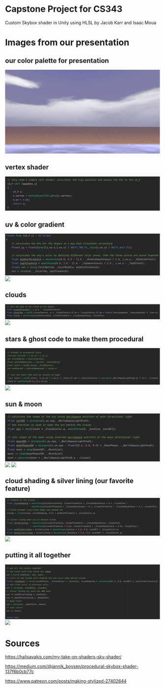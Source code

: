 # Capstone Project for CS343

Custom Skybox shader in Unity using HLSL by Jacob Karr and Isaac Moua

# Images from our presentation

## our color palette for presentation
![](images/image1.jpeg)
## vertex shader
![](images/image2.png)
## uv & color gradient
![](images/image3.png)
![](images/image4.gif)
## clouds
![](images/image5.png)
![](images/image6.gif)
## stars & ghost code to make them procedural
![](images/image7.png)
![](images/image8.gif)
## sun & moon
![](images/image9.png)
![](images/image10.gif)
![](images/image11.gif)
## cloud shading & silver lining (our favorite feature)
![](images/image12.png)
![](images/image13.gif)
## putting it all together
![](images/image14.png)
![](images/image15.gif)

# Sources

https://halisavakis.com/my-take-on-shaders-sky-shader/

https://medium.com/@jannik_boysen/procedural-skybox-shader-137f6b0cb77c

https://www.patreon.com/posts/making-stylized-27402644

